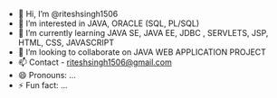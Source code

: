 - 👋 Hi, I’m @riteshsingh1506
- 👀 I’m interested in JAVA, ORACLE (SQL, PL/SQL)
- 🌱 I’m currently learning JAVA SE, JAVA EE, JDBC , SERVLETS, JSP, HTML, CSS, JAVASCRIPT
- 💞️ I’m looking to collaborate on JAVA WEB APPLICATION PROJECT
- 📫 Contact - riteshsingh1506@gmail.com
- 😄 Pronouns: ...
- ⚡ Fun fact: ...

<!---
riteshsingh1506/riteshsingh1506 is a ✨ special ✨ repository because its `README.md` (this file) appears on your GitHub profile.
You can click the Preview link to take a look at your changes.
--->
